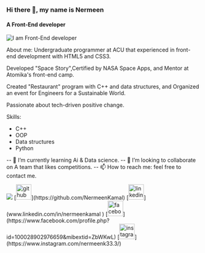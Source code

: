 ### Hi there 👋, my name is Nermeen
#### A Front-End developer
![I am Front-End developer](https://media.licdn.com/dms/image/D4D16AQHO3fIdGNFhrQ/profile-displaybackgroundimage-shrink_350_1400/0/1691346741075?e=1697068800&v=beta&t=OqX16nZDajGtNM0ek4aVbYByhS4jUg-Q4RKXGXruVkE)

About me:
Undergraduate programmer at ACU that experienced in front-end development with HTML5 and CSS3.

Developed "Space Story",Certified by NASA Space Apps, and Mentor at Atomika's front-end camp.

Created "Restaurant" program with C++ and data structures, and Organized an event for Engineers for a Sustainable World.

Passionate about tech-driven positive change.

Skills:
*  C++
*  OOP
*  Data structures
*  Python

-- 🌱 I’m currently learning Ai & Data science. 
-- 👯 I’m looking to collaborate on A team that likes competitions. 
-- 📫 How to reach me: feel free to contact me. 

<img src='https://th.bing.com/th/id/R.21116158daaeb1459b4ec0758505e1ad?rik=ymQdzmyYITrBnQ&pid=ImgRaw&r=0'>
[<img src='https://cdn.jsdelivr.net/npm/simple-icons@3.0.1/icons/github.svg' alt='github' height='40'>](https://github.com/NermeenKamal)  [<img src='https://cdn.jsdelivr.net/npm/simple-icons@3.0.1/icons/linkedin.svg' alt='linkedin' height='40'>](www.linkedin.com/in/nermeenkamal
)  [<img src='https://cdn.jsdelivr.net/npm/simple-icons@3.0.1/icons/facebook.svg' alt='facebook' height='40'>](https://www.facebook.com/profile.php?id=100028902976659&mibextid=ZbWKwL)  [<img src='https://cdn.jsdelivr.net/npm/simple-icons@3.0.1/icons/instagram.svg' alt='instagram' height='40'>](https://www.instagram.com/nermeenk33.3/)  

